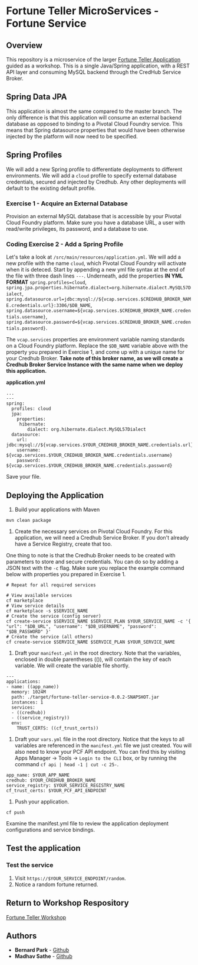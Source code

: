# Fortune Teller MicroServices - Fortune Service

## Overview
This repository is a microservice of the larger [Fortune Teller Application](https://github.com/msathe-tech/fortune-teller) guided as a workshop. This is a single Java/Spring application, with a REST API layer and consuming MySQL backend through the CredHub Service Broker.

## Spring Data JPA
This application is almost the same compared to the master branch. The only difference is that this application will consume an external backend database as opposed to binding to a Pivotal Cloud Foundry service. This means that Spring datasource properties that would have been otherwise injected by the platform will now need to be specified.

## Spring Profiles
We will add a new Spring profile to differentiate deployments to different environments. We will add a `cloud` profile to specify external database credentials, secured and injected by Credhub. Any other deployments will default to the existing default profile.

### Exercise 1 - Acquire an External Database
Provision an external MySQL database that is accessible by your Pivotal Cloud Foundry platform. Make sure you have a database URL, a user with read/write privileges, its password, and a database to use.

### Coding Exercise 2 - Add a Spring Profile
Let's take a look at `/src/main/resources/application.yml`. We will add a new profile with the name `cloud`, which Pivotal Cloud Foundry will activate when it is deteced. Start by appending a new yml file syntax at the end of the file with three dash lines `---`. Underneath, add the properties **IN YML FORMAT** `spring.profiles=cloud`, `spring.jpa.properties.hibernate.dialect=org.hibernate.dialect.MySQL57Dialect`, `spring.datasource.url=jdbc:mysql://${vcap.services.$CREDHUB_BROKER_NAME.credentials.url}:3306/$DB_NAME`, `spring.datasource.username=${vcap.services.$CREDHUB_BROKER_NAME.credentials.username}`, `spring.datasource.password=${vcap.services.$CREDHUB_BROKER_NAME.credentials.password}`.

The `vcap.services` properties are environment variable naming standards on a Cloud Foundry platform. Replace the `$DB_NAME` variable above with the property you prepared in Exercise 1, and come up with a unique name for your Credhub Broker. **Take note of this broker name, as we will create a Credhub Broker Service Instance with the same name when we deploy this application.**

**application.yml**

```
...
---
spring:
  profiles: cloud
  jpa:
    properties:
     hibernate:
        dialect: org.hibernate.dialect.MySQL57Dialect
  datasource:
    url: jdbc:mysql://${vcap.services.$YOUR_CREDHUB_BROKER_NAME.credentials.url}:3306/$DB_NAME
    username: ${vcap.services.$YOUR_CREDHUB_BROKER_NAME.credentials.username}
    password: ${vcap.services.$YOUR_CREDHUB_BROKER_NAME.credentials.password}
```

Save your file.


## Deploying the Application
1. Build your applications with Maven

```
mvn clean package
```

1. Create the necessary services on Pivotal Cloud Foundry. For this application, we will need a Credhub Service Broker. If you don't already have a Service Registry, create that too.

One thing to note is that the Credhub Broker needs to be created with parameters to store and secure credentials. You can do so by adding a JSON text with the `-c` flag. Make sure you replace the example command below with properties you prepared in Exercise 1.

```
# Repeat for all required services

# View available services
cf marketplace
# View service details
cf marketplace -s $SERVICE_NAME
# Create the service (config server)
cf create-service $SERVICE_NAME $SERVICE_PLAN $YOUR_SERVICE_NAME -c '{ "url": "$DB_URL", "username": "$DB_USERNAME", "password": "$DB_PASSWORD" }'
# Create the service (all others)
cf create-service $SERVICE_NAME $SERVICE_PLAN $YOUR_SERVICE_NAME
```
1. Draft your `manifest.yml` in the root directory. Note that the variables, enclosed in double parentheses (()), will contain the key of each variable. We will create the variable file shortly.

```
---
applications:
- name: ((app_name))
  memory: 1024M
  path: ./target/fortune-teller-service-0.0.2-SNAPSHOT.jar
  instances: 1
  services:
  - ((credhub))
  - ((service_registry))
  env:
    TRUST_CERTS: ((cf_trust_certs))
```

1. Draft your `vars.yml` file in the root directory. Notice that the keys to all variables are referenced in the `manifest.yml` file we just created. You will also need to know your PCF API endpoint. You can find this by visiting Apps Manager -> Tools -> `Login to the CLI` box, or by running the command `cf api | head -1 | cut -c 25-`.

```
app_name: $YOUR_APP_NAME
credhub: $YOUR_CREDHUB_BROKER_NAME
service_registry: $YOUR_SERVICE_REGISTRY_NAME
cf_trust_certs: $YOUR_PCF_API_ENDPOINT
```

1. Push your application.

```
cf push
```

Examine the manifest.yml file to review the application deployment configurations and service bindings.

## Test the application

### Test the service
1. Visit `https://$YOUR_SERVICE_ENDPOINT/random`.
1. Notice a random fortune returned.

## Return to Workshop Respository
[Fortune Teller Workshop](https://github.com/msathe-tech/fortune-teller)

## Authors
* **Bernard Park** - [Github](https://github.com/bernardpark)
* **Madhav Sathe** - [Github](https://github.com/msathe-tech)
